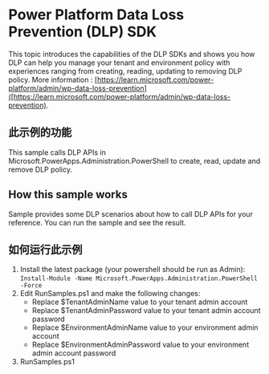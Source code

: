 # Power Platform Data Loss Prevention (DLP) SDK 

This topic introduces the capabilities of the DLP SDKs and shows you how DLP can help you manage your tenant and environment policy with experiences ranging from creating, reading, updating to removing DLP policy. More information : [https://learn.microsoft.com/power-platform/admin/wp-data-loss-prevention]([https://learn.microsoft.com/power-platform/admin/wp-data-loss-prevention).

## 此示例的功能

This sample calls DLP APIs in Microsoft.PowerApps.Administration.PowerShell to create, read, update and remove DLP policy.

## How this sample works

Sample provides some DLP scenarios about how to call DLP APIs for your reference. You can run the sample and see the result.

## 如何运行此示例

1. Install the latest package (your powershell should be run as Admin): <br/>
   `Install-Module -Name Microsoft.PowerApps.Administration.PowerShell -Force`
2. Edit RunSamples.ps1 and make the following changes:
   - Replace $TenantAdminName value to your tenant admin account
   - Replace $TenantAdminPassword value to your tenant admin account password
   - Replace $EnvironmentAdminName value to your environment admin account
   - Replace $EnvironmentAdminPassword value to your environment admin account password
3. RunSamples.ps1